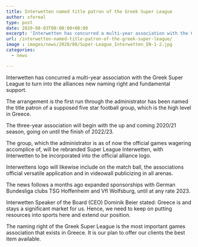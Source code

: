 ```yaml
---
title: Interwetten named title patron of the Greek Super League
author: xforeal 
type: post
date: 2020-08-03T00:00:00+00:00
excerpt: 'Interwetten has concurred a multi-year association with the Greek Super League to turn into the alliances new naming right and fundamental sponsor '
url: /interwetten-named-title-patron-of-the-greek-super-league/
image : images/news/2020/08/Super-League_Interwetten_EN-1-2.jpg
categories:
  - news

---
```

Interwetten has concurred a multi-year association with the Greek Super League to turn into the alliances new naming right and fundamental support. 

The arrangement is the first run through the administrator has been named the title patron of a supposed five star football group, which is the high level in Greece. 

The three-year association will begin with the up and coming 2020/21 season, going on until the finish of 2022/23. 

The group, which the administrator is as of now the official games wagering accomplice of, will be rebranded Super League Interwetten, with Interwetten to be incorporated into the official alliance logo. 

Interwettens logo will likewise include on the match ball, the associations official versatile application and in videowall publicizing in all arenas. 

The news follows a months ago expanded sponsorships with German Bundesliga clubs TSG Hoffenheim and Vfl Wolfsburg, until at any rate 2023. 

Interwetten Speaker of the Board (CEO) Dominik Beier stated: Greece is and stays a significant market for us. Hence, we need to keep on putting resources into sports here and extend our position. 

The naming right of the Greek Super League is the most important games association that exists in Greece. It is our plan to offer our clients the best item available.